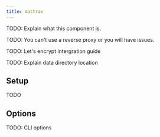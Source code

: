 ```yaml
---
title: mattrax
---
```


TODO: Explain what this component is.

TODO: You can't use a reverse proxy or you will have issues.

TODO: Let's encrypt intergration guide

TODO: Explain data directory location

## Setup

TODO

## Options

TODO: CLI options